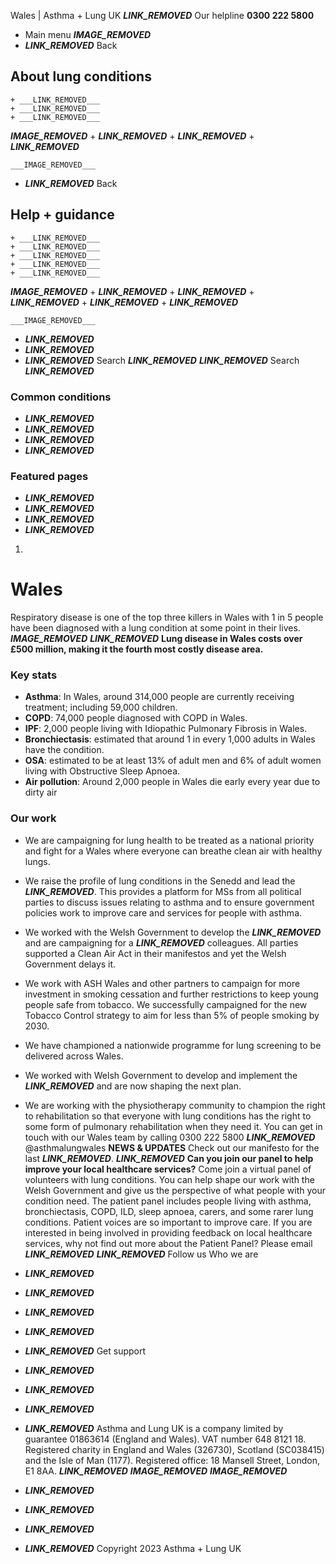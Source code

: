 
Wales | Asthma + Lung UK
 ___LINK_REMOVED___
 Our helpline **0300 222 5800**
* Main menu
___IMAGE_REMOVED___
* ___LINK_REMOVED___
 Back
 
## About lung conditions
	+ ___LINK_REMOVED___
	+ ___LINK_REMOVED___
	+ ___LINK_REMOVED___
___IMAGE_REMOVED___
	+ ___LINK_REMOVED___
	+ ___LINK_REMOVED___
	+ ___LINK_REMOVED___
	
	
	___IMAGE_REMOVED___
* ___LINK_REMOVED___
 Back
 
## Help + guidance
	+ ___LINK_REMOVED___
	+ ___LINK_REMOVED___
	+ ___LINK_REMOVED___
	+ ___LINK_REMOVED___
	+ ___LINK_REMOVED___
___IMAGE_REMOVED___
	+ ___LINK_REMOVED___
	+ ___LINK_REMOVED___
	+ ___LINK_REMOVED___
	+ ___LINK_REMOVED___
	+ ___LINK_REMOVED___
	
	
	___IMAGE_REMOVED___
* ___LINK_REMOVED___
* ___LINK_REMOVED___
* ___LINK_REMOVED___
Search
___LINK_REMOVED___ 
 ___LINK_REMOVED___
Search
___LINK_REMOVED___
### Common conditions
* ___LINK_REMOVED___
* ___LINK_REMOVED___
* ___LINK_REMOVED___
* ___LINK_REMOVED___
### Featured pages
* ___LINK_REMOVED___
* ___LINK_REMOVED___
* ___LINK_REMOVED___
* ___LINK_REMOVED___
1. 
# Wales
Respiratory disease is one of the top three killers in Wales with 1 in 5 people have been diagnosed with a lung condition at some point in their lives.
 
___IMAGE_REMOVED___
___LINK_REMOVED___
**Lung disease in Wales costs over £500 million, making it the fourth most costly disease area.**
### Key stats
* **Asthma**: In Wales, around 314,000 people are currently receiving treatment; including 59,000 children.
* **COPD**: 74,000 people diagnosed with COPD in Wales.
* **IPF**: 2,000 people living with Idiopathic Pulmonary Fibrosis in Wales.
* **Bronchiectasis**: estimated that around 1 in every 1,000 adults in Wales have the condition.
* **OSA**: estimated to be at least 13% of adult men and 6% of adult women living with Obstructive Sleep Apnoea.
* **Air pollution**: Around 2,000 people in Wales die early every year due to dirty air
### Our work
* We are campaigning for lung health to be treated as a national priority and fight for a Wales where everyone can breathe clean air with healthy lungs.
* We raise the profile of lung conditions in the Senedd and lead the ___LINK_REMOVED___. This provides a platform for MSs from all political parties to discuss issues relating to asthma and to ensure government policies work to improve care and services for people with asthma.
* We worked with the Welsh Government to develop the ___LINK_REMOVED___ and are campaigning for a ___LINK_REMOVED___ colleagues. All parties supported a Clean Air Act in their manifestos and yet the Welsh Government delays it.
* We work with ASH Wales and other partners to campaign for more investment in smoking cessation and further restrictions to keep young people safe from tobacco. We successfully campaigned for the new Tobacco Control strategy to aim for less than 5% of people smoking by 2030.
* We have championed a nationwide programme for lung screening to be delivered across Wales.
* We worked with Welsh Government to develop and implement the ___LINK_REMOVED___ and are now shaping the next plan.
* We are working with the physiotherapy community to champion the right to rehabilitation so that everyone with lung conditions has the right to some form of pulmonary rehabilitation when they need it.
You can get in touch with our Wales team by calling 0300 222 5800
___LINK_REMOVED___ @asthmalungwales
**NEWS & UPDATES**
Check out our manifesto for the last ___LINK_REMOVED___.
___LINK_REMOVED___
**Can you join our panel to help improve your local healthcare services?**
Come join a virtual panel of volunteers with lung conditions. You can help shape our work with the Welsh Government and give us the perspective of what people with your condition need. The patient panel includes people living with asthma, bronchiectasis, COPD, ILD, sleep apnoea, carers, and some rarer lung conditions. Patient voices are so important to improve care.
If you are interested in being involved in providing feedback on local healthcare services, why not find out more about the Patient Panel? Please email ___LINK_REMOVED___
 ___LINK_REMOVED___
Follow us
 Who we are
 
* ___LINK_REMOVED___
* ___LINK_REMOVED___
* ___LINK_REMOVED___
* ___LINK_REMOVED___
* ___LINK_REMOVED___
 Get support
 
* ___LINK_REMOVED___
* ___LINK_REMOVED___
* ___LINK_REMOVED___
* ___LINK_REMOVED___
Asthma and Lung UK is a company limited by guarantee 01863614 (England and Wales). VAT number 648 8121 18.
Registered charity in England and Wales (326730), Scotland (SC038415) and the Isle of Man (1177). Registered office: 18 Mansell Street, London, E1 8AA.
___LINK_REMOVED___
___IMAGE_REMOVED___
___IMAGE_REMOVED___
* ___LINK_REMOVED___
* ___LINK_REMOVED___
* ___LINK_REMOVED___
* ___LINK_REMOVED___
 Copyright 2023 Asthma + Lung UK
 
